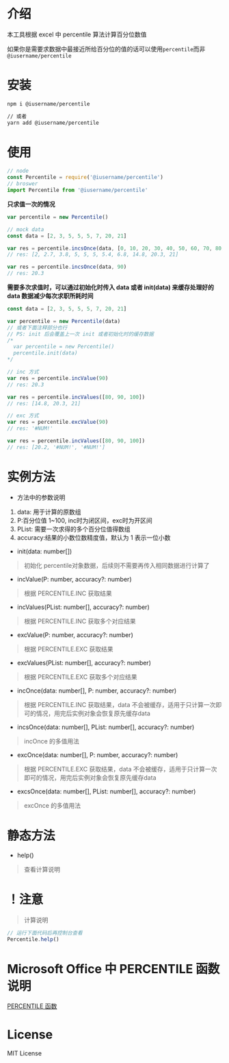 # 介绍
本工具根据 excel 中 percentile 算法计算百分位数值

如果你是需要求数据中最接近所给百分位的值的话可以使用`percentile`而非`@iusername/percentile`

# 安装
```bash
npm i @iusername/percentile

// 或者
yarn add @iusername/percentile
```

# 使用
```js
// node
const Percentile = require('@iusername/percentile')
// broswer
import Percentile from '@iusername/percentile'
```

**只求值一次的情况**
```js
var percentile = new Percentile()

// mock data
const data = [2, 3, 5, 5, 5, 7, 20, 21]

var res = percentile.incsOnce(data, [0, 10, 20, 30, 40, 50, 60, 70, 80, 90, 100])
// res: [2, 2.7, 3.8, 5, 5, 5, 5.4, 6.8, 14.8, 20.3, 21]

var res = percentile.incsOnce(data, 90)
// res: 20.3
```
**需要多次求值时，可以通过初始化时传入 data 或者 init(data) 来缓存处理好的 data 数据减少每次求职所耗时间**
```js
const data = [2, 3, 5, 5, 5, 7, 20, 21]

var percentile = new Percentile(data)
// 或者下面注释部分也行
// PS: init 后会覆盖上一次 init 或者初始化时的缓存数据
/*
  var percentile = new Percentile()
  percentile.init(data)
*/

// inc 方式
var res = percentile.incValue(90)
// res: 20.3

var res = percentile.incValues([80, 90, 100])
// res: [14.8, 20.3, 21]

// exc 方式
var res = percentile.excValue(90)
// res: '#NUM!'

var res = percentile.incValues([80, 90, 100])
// res: [20.2, '#NUM!', '#NUM!']
```

# 实例方法
- 方法中的参数说明
1. data: 用于计算的原数组
2. P:百分位值 1~100, inc时为闭区间，exc时为开区间
3. PList: 需要一次求得的多个百分位值得数组
4. accuracy:结果的小数位数精度值，默认为 1 表示一位小数

- init(data: number[])
>初始化 percentile对象数据，后续则不需要再传入相同数据进行计算了
- incValue(P: number, accuracy?: number)
>根据 PERCENTILE.INC 获取结果
- incValues(PList: number[], accuracy?: number)
>根据 PERCENTILE.INC 获取多个对应结果
- excValue(P: number, accuracy?: number)
>根据 PERCENTILE.EXC 获取结果
- excValues(PList: number[], accuracy?: number)
>根据 PERCENTILE.EXC 获取多个对应结果
- incOnce(data: number[], P: number, accuracy?: number)
>根据 PERCENTILE.INC 获取结果，data 不会被缓存，适用于只计算一次即可的情况，用完后实例对象会恢复原先缓存data
- incsOnce(data: number[], PList: number[], accuracy?: number)
> incOnce 的多值用法
- excOnce(data: number[], P: number, accuracy?: number)
>根据 PERCENTILE.EXC 获取结果，data 不会被缓存，适用于只计算一次即可的情况，用完后实例对象会恢复原先缓存data
- excsOnce(data: number[], PList: number[], accuracy?: number)
> excOnce 的多值用法

# 静态方法
- help()
>查看计算说明


# ！注意
>计算说明
```js
// 运行下面代码后再控制台查看
Percentile.help()
```


# Microsoft Office 中 PERCENTILE 函数说明
[PERCENTILE 函数](https://support.office.com/zh-cn/article/percentile-%E5%87%BD%E6%95%B0-91b43a53-543c-4708-93de-d626debdddca)

# License
MIT License